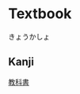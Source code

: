 # Textbook
きょうかしょ

## Kanji
[教](../Kanji/kanji-dict/教.md)[科](../Kanji/kanji-dict/科.md)[書](../Kanji/kanji-dict/書.md)